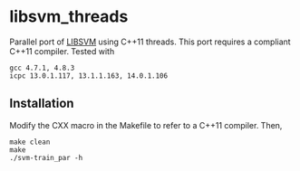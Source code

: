 # libsvm_threads

Parallel port of [LIBSVM][1] using C++11 threads.  This port requires a compliant C++11 compiler.  Tested with 

	gcc 4.7.1, 4.8.3
	icpc 13.0.1.117, 13.1.1.163, 14.0.1.106

## Installation

Modify the CXX macro in the Makefile to refer to a C++11 compiler. Then,

    make clean
	make
	./svm-train_par -h

[1]: http://www.csie.ntu.edu.tw/~cjlin/libsvm/


